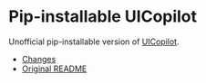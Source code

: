 # Pip-installable UICopilot

Unofficial pip-installable version of [UICopilot](https://github.com/CGCL-codes/naturalcc/tree/main/examples/uicopilot).

- [Changes](https://github.com/vye16/deformable-sprites/compare/c0c99d1...cherr0406:naturalcc:main)
- [Original README](/README.md)

